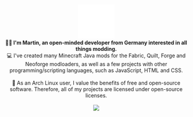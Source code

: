 <p align="center">
  <img src="retrowave_moon.png" width=100><br>
  <b>👋🏼 I'm Martin, an open-minded developer from Germany interested in all things modding.</b><br>
  💻 I've created many Minecraft Java mods for the Fabric, Quilt, Forge and Neoforge modloaders, as well as a few projects with other programming/scripting languages, such as JavaScript, HTML and CSS.<br><br>
  🐧 As an Arch Linux user, I value the benefits of free and open-source software. Therefore, all of my projects are licensed under open-source licenses.
  <br><br>
  <img src="https://github-readme-stats.vercel.app/api?username=Motschen&show_icons=true&hide_border=true&theme=ambient_gradient&bg_color=25,4158a0,00aaaa,77aa00">
</p>
